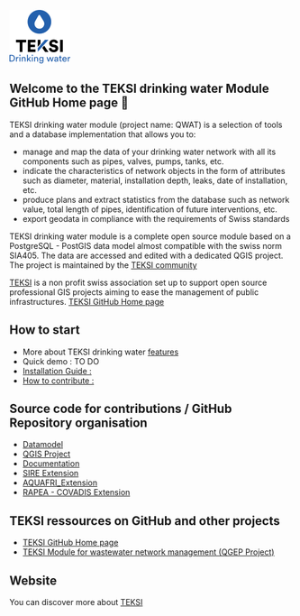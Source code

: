 ![TEKSI drinking water Module](https://github.com/teksi/Home/blob/master/Ressources/Logos/modules/EN/210910-teksi-drink-logos-en-01_45pp.png?raw=true)

## Welcome to the TEKSI drinking water Module GitHub Home page 👋
TEKSI drinking water module (project name: QWAT) is a selection of tools and a database implementation that allows you to:

* manage and map the data of your drinking water network with all its components such as pipes, valves, pumps, tanks, etc.
* indicate the characteristics of network objects in the form of attributes such as diameter, material, installation depth, leaks, date of installation, etc.
* produce plans and extract statistics from the database such as network value, total length of pipes, identification of future interventions, etc.
* export geodata in compliance with the requirements of Swiss standards


TEKSI drinking water module is a complete open source module based on a PostgreSQL - PostGIS data model almost compatible with the swiss norm SIA405. The data are accessed and edited with a dedicated QGIS project.
The project is maintained by the [TEKSI community](https://www.teksi.ch)

[TEKSI](https://www.teksi.ch) is a non profit swiss association set up to support open source professional GIS projects aiming to ease the management of public infrastructures. [TEKSI GitHub Home page](https://github.com/TEKSI)

## How to start
* More about TEKSI drinking water [features](https://qwat.github.io/docs/en/features-guide/index.html)
* Quick demo : TO DO
* [Installation Guide : ](https://qwat.github.io/docs/en/installation-guide/index.html)
* [How to contribute : ](https://qwat.github.io/docs/en/contributor-guide/index.html)

## Source code for contributions / GitHub Repository organisation
* [Datamodel](https://github.com/qwat/qwat-data-model)
* [QGIS Project](https://github.com/qwat/qwat-data-model)
* [Documentation](https://github.com/qwat/docs)
* [SIRE Extension](https://github.com/qwat/extension_sire)
* [AQUAFRI_Extension](https://github.com/qwat/extension_aquafri)
* [RAPEA - COVADIS Extension](https://github.com/qwat/extension_fr_raepa)


## TEKSI ressources on GitHub and other projects
* [TEKSI GitHub Home page](https://github.com/TEKSI)
* [TEKSI Module for wastewater network management (QGEP Project)](https://github.com/QGEP)


## Website
You can discover more about [TEKSI](https://www.teksi.ch)

